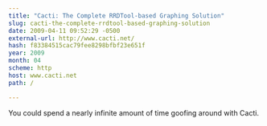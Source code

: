 ```yaml
---
title: "Cacti: The Complete RRDTool-based Graphing Solution"
slug: cacti-the-complete-rrdtool-based-graphing-solution
date: 2009-04-11 09:52:29 -0500
external-url: http://www.cacti.net/
hash: f83384515cac79fee8298bfbf23e651f
year: 2009
month: 04
scheme: http
host: www.cacti.net
path: /

---
```


You could spend a nearly infinite amount of time goofing around with Cacti. 
